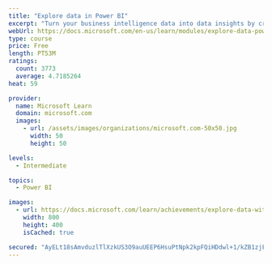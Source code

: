 ```yaml
---
title: "Explore data in Power BI"
excerpt: "Turn your business intelligence data into data insights by creating and configuring Power BI dashboards."
webUrl: https://docs.microsoft.com/en-us/learn/modules/explore-data-power-bi/
type: course
price: Free
length: PT53M
ratings:
  count: 3773
  average: 4.7185264
heat: 59

provider:
  name: Microsoft Learn
  domain: microsoft.com
  images:
    - url: /assets/images/organizations/microsoft.com-50x50.jpg
      width: 50
      height: 50

levels:
  - Intermediate

topics:
  - Power BI

images:
  - url: https://docs.microsoft.com/learn/achievements/explore-data-with-power-bi-desktop-social.png
    width: 800
    height: 400
    isCached: true

secured: "AyELt18sAmvduzlTlXzkUS3O9auUEEP6HsuPtNpk2kpFQiHDdwl+1/kZB1zjF6pvNboMeRSIId0Uz7XZg1T+3gXQhHd2Y0EH0s9PLrhsqWMHe+8gIyabjtubWPLsjvNqEnMQ92NSjwqJR6bg1xfqElrhi1V7pQc3Nry4ivC0v8c0AKy58+50yeTNYs2z9BX9Qn6QSQUZ/1VuYxvjdgT2rlz25IYHSXVJ+GKppZJc4R8dHbXq5UJPhF04APgOL/vsE6eua2dfW+Bej1e5V93yURLOZ9Yxq/izpc2qUWxlyBCxcpgQDf/+B+nLAAPh339YW9AIexfk62MpVPnN+9ufR9Nca+or8QAAHGqcnqeaRuldBKu8QIt7zhVGPc6cy/w9zJ7BXmomUgZfMLe0p3lJknmzTNo1AL3tHaTenxQQog8=;aFow+AJOiQ9kyD+AkBjxug=="
---
```


